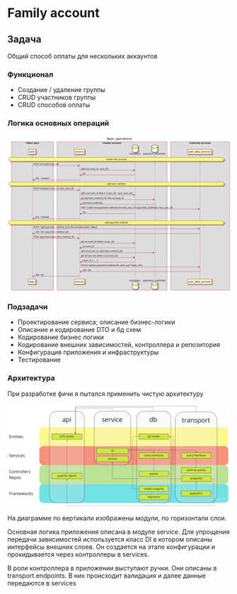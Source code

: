 # Family account
## Задача

Общий способ оплаты для нескольких аккаунтов

### Функционал

- Создание / удаление группы
- CRUD участников группы
- CRUD способов оплаты

### Логика основных операций

![basic operations](./assets/Basic_operations.png)

### Подзадачи

- Проектирование сервиса; описание бизнес-логики
- Описание и кодирование DTO и бд схем
- Кодирование бизнес логики
- Кодирование внешних зависимостей, контроллера и репозитория
- Конфигурация приложения и инфраструктуры
- Тестирование

### Архитектура
При разработке фичи я пытался применить чистую архитектуру


![architecture diagram](./assets/architecture.jpg)

На диаграмме по вертикали изображены модули, по горизонтали слои.

Основная логика приложения описана в модуле service. Для упрощения передачи зависимостей
используется класс DI в котором описаны интерфейсы внешних слоев. Он создается на этапе конфигурации
и прокидывается через контроллеры в services.

В роли контроллера в приложении выступают ручки. Они описаны в transport.endpoints. В них происходит
валидация и далее данные передаются в services
